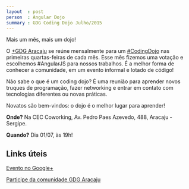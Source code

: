 ```yaml
---
layout  : post
person  : Angular Dojo
summary : GDG Coding Dojo Julho/2015
---
```


Mais um mês, mais um dojo!

O [+GDG Aracaju](https://plus.google.com/117712497785310292400) se reúne mensalmente para um [#CodingDojo](https://plus.google.com/explore/CodingDojo) nas primeiras quartas-feiras de cada mês. Esse mês fizemos uma votação e escolhemos #AngularJS  para nossos trabalhos. É a melhor forma de conhecer a comunidade, em um evento informal e lotado de código!

Não sabe o que é um coding dojo? É uma reunião para aprender novos truques de programação, fazer networking e entrar em contato com tecnologias diferentes ou novas práticas.

Novatos são bem-vindos: o dojo é o melhor lugar para aprender!﻿

**Onde?** Na CEC Coworking, Av. Pedro Paes Azevedo, 488, Aracaju - Sergipe.

**Quando?** Dia 01/07, às 19h!

## Links úteis

[Evento no Google+](https://plus.google.com/events/ccqqi4313d4uecveu2aj6fkndes)

[Participe da comunidade GDG Aracaju](http://plus.google.com/communities/100418157558568471841)
